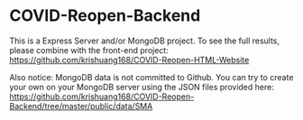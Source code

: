 # COVID-Reopen-Backend

This is a Express Server and/or MongoDB project. To see the full results, please combine with the front-end project:
https://github.com/krishuang168/COVID-Reopen-HTML-Website

Also notice: MongoDB data is not committed to Github. You can try to create your own on your MongoDB server using the JSON files provided here: https://github.com/krishuang168/COVID-Reopen-Backend/tree/master/public/data/SMA
